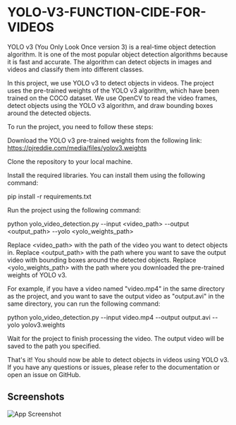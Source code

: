 # YOLO-V3-FUNCTION-CIDE-FOR-VIDEOS
YOLO v3 (You Only Look Once version 3) is a real-time object detection algorithm. It is one of the most popular object detection algorithms because it is fast and accurate. The algorithm can detect objects in images and videos and classify them into different classes.

In this project, we use YOLO v3 to detect objects in videos. The project uses the pre-trained weights of the YOLO v3 algorithm, which have been trained on the COCO dataset. We use OpenCV to read the video frames, detect objects using the YOLO v3 algorithm, and draw bounding boxes around the detected objects.

To run the project, you need to follow these steps:

Download the YOLO v3 pre-trained weights from the following link: https://pjreddie.com/media/files/yolov3.weights

Clone the repository to your local machine.

Install the required libraries. You can install them using the following command:

pip install -r requirements.txt

Run the project using the following command:

python yolo_video_detection.py --input <video_path> --output <output_path> --yolo <yolo_weights_path>

Replace <video_path> with the path of the video you want to detect objects in. Replace <output_path> with the path where you want to save the output video with bounding boxes around the detected objects. Replace <yolo_weights_path> with the path where you downloaded the pre-trained weights of YOLO v3.

For example, if you have a video named "video.mp4" in the same directory as the project, and you want to save the output video as "output.avi" in the same directory, you can run the following command:



python yolo_video_detection.py --input video.mp4 --output output.avi --yolo yolov3.weights

Wait for the project to finish processing the video. The output video will be saved to the path you specified.

That's it! You should now be able to detect objects in videos using YOLO v3. If you have any questions or issues, please refer to the documentation or open an issue on GitHub.







## Screenshots

![App Screenshot](https://infotech.report/Images/Resources/f54e1b5b-de98-4e12-9f6f-4939194047e8_Resources_Real-time-Object.jpg)

